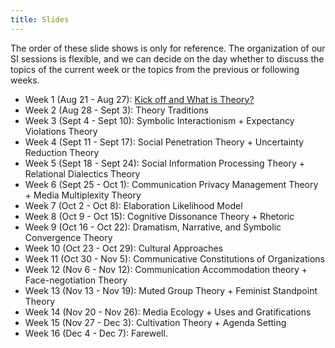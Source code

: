 ```yaml
---
title: Slides
---
```


The order of these slide shows is only for reference. The organization of our SI sessions is flexible, and we can decide on the day whether to discuss the topics of the current week or the topics from the previous or following weeks.

- Week 1 (Aug 21 - Aug 27): [Kick off and What is Theory?](https://comm2100.kristenjz.com/files/week_1.pdf)
- Week 2 (Aug 28 - Sept 3): Theory Traditions
- Week 3 (Sept 4 - Sept 10): Symbolic Interactionism + Expectancy Violations Theory
- Week 4 (Sept 11 - Sept 17): Social Penetration Theory + Uncertainty Reduction Theory
- Week 5 (Sept 18 - Sept 24): Social Information Processing Theory + Relational Dialectics Theory
- Week 6 (Sept 25 - Oct 1): Communication Privacy Management Theory + Media Multiplexity Theory
- Week 7 (Oct 2 - Oct 8): Elaboration Likelihood Model
- Week 8 (Oct 9 - Oct 15): Cognitive Dissonance Theory + Rhetoric
- Week 9 (Oct 16 - Oct 22): Dramatism, Narrative, and Symbolic Convergence Theory
- Week 10 (Oct 23 - Oct 29): Cultural Approaches
- Week 11 (Oct 30 - Nov 5): Communicative Constitutions of Organizations
- Week 12 (Nov 6 - Nov 12): Communication Accommodation theory + Face-negotiation Theory
- Week 13 (Nov 13 - Nov 19): Muted Group Theory + Feminist Standpoint Theory
- Week 14 (Nov 20 - Nov 26): Media Ecology + Uses and Gratifications
- Week 15 (Nov 27 - Dec 3): Cultivation Theory + Agenda Setting
- Week 16 (Dec 4 - Dec 7): Farewell.






